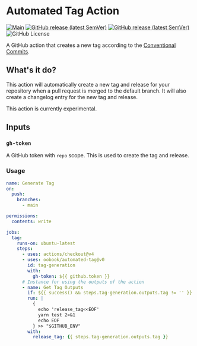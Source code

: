# Automated Tag Action

[![Main](https://img.shields.io/github/actions/workflow/status/oobook/automated-tag/main.yml?label=build&logo=github-actions)](https://github.com/oobook/automated-tag/actions?workflow=main)
[![GitHub release (latest SemVer)](https://img.shields.io/github/v/release/oobook/automated-tag?label=release&logo=GitHub)](https://github.com/oobook/automated-tag/releases)
[![GitHub release (latest SemVer)](https://img.shields.io/github/release-date/oobook/automated-tag?label=release%20date&logo=GitHub)](https://github.com/oobook/automated-tag/releases)
![GitHub License](https://img.shields.io/github/license/oobook/automated-tag)

<!-- [![Lint](https://img.shields.io/badge/eslint-3A33D1?style=for-the-badge&logo=eslint&logoColor=white)](https://github.comoobook/automated-tag/actions/workflows/lint.yml) -->

<!-- [![GitHub tag (latest SemVer)](https://img.shields.io/github/v/tag/oobook/automated-tag?label=Tag&logo=GitHub)](https://github.com/oobook/automated-tag/releases) -->
<!-- [![Luarocks](https://img.shields.io/luarocks/v/oobook/automated-tag?label=Luarocks&logo=Lua)](https://luarocks.org/modules/oobook/automated-tag) -->
<!-- [![Lint](https://img.shields.io/badge/logo%20-javascript-blue?logo=javascript)]() -->
<!-- [![GitHub release (latest by date)](https://img.shields.io/github/v/release/oobook/automated-tag)](https://github.com/oobook/automated-tag/releases) -->

A GitHub action that creates a new tag according to the [Conventional Commits](https://www.conventionalcommits.org/en/v1.0.0/#specification).

<!-- > [!NOTE]
> Useful information that users should know, even when skimming content.

> [!TIP]
> Helpful advice for doing things better or more easily.

> [!IMPORTANT]
> Key information users need to know to achieve their goal.

> [!WARNING]
> Urgent info that needs immediate user attention to avoid problems.

> [!CAUTION]
> Advises about risks or negative outcomes of certain actions. -->
## What's it do?

This action will automatically create a new tag and release for your repository when a pull request is merged to the default branch. It will also create a changelog entry for the new tag and release.

This action is currently experimental.

## Inputs

### `gh-token`

A GitHub token with `repo` scope. This is used to create the tag and release.

### Usage

```yaml
name: Generate Tag
on:
  push:
    branches:
      - main

permissions:
  contents: write

jobs:
  tag:
    runs-on: ubuntu-latest
    steps:
      - uses: actions/checkout@v4
      - uses: oobook/automated-tag@v0
        id: tag-generation
        with:
          gh-token: ${{ github.token }}
      # Instance for using the outputs of the action
      - name: Get Tag Outputs 
        if: ${{ success() && steps.tag-generation.outputs.tag != '' }}
        run: |
          {
            echo 'release_tag<<EOF'
            yarn test 2>&1
            echo EOF
          } >> "$GITHUB_ENV"
        with: 
          release_tag: {{ steps.tag-generation.outputs.tag }}
```
